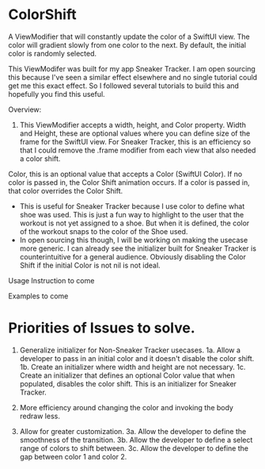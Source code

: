 # ColorShift

A ViewModifier that will constantly update the color of a SwiftUI view. The color will gradient slowly from one color to the next. By default, the initial color is randomly selected.

This ViewModifer was built for my app Sneaker Tracker. I am open sourcing this because I've seen a similar effect elsewhere and no single tutorial could get me this exact effect. So I followed several tutorials to build this and hopefully you find this useful. 

Overview:
1. This ViewModifier accepts a width, height, and Color property. 
Width and Height, these are optional values where you can define size of the frame for the SwiftUI view. For Sneaker Tracker, this is an efficiency so that I could remove the .frame modifier from each view that also needed a color shift. 

Color, this is an optional value that accepts a Color (SwiftUI Color). If no color is passed in, the Color Shift animation occurs. If a color is passed in, that color overrides the Color Shift. 
- This is useful for Sneaker Tracker because I use color to define what shoe was used. This is just a fun way to highlight to the user that the workout is not yet assigned to a shoe. But when it is defined, the color of the workout snaps to the color of the Shoe used.   
- In open sourcing this though, I will be working on making the usecase more generic. I can already see the initializer built for Sneaker Tracker is counterintuitive for a general audience. Obviously disabling the Color Shift if the initial Color is not nil is not ideal.

Usage Instruction to come

Examples to come

# Priorities of Issues to solve.
1. Generalize initializer for Non-Sneaker Tracker usecases.
1a. Allow a developer to pass in an initial color and it doesn't disable the color shift.
1b. Create an initializer where width and height are not necessary. 
1c. Create an initializer that defines an optional Color value that when populated, disables the color shift. This is an initializer for Sneaker Tracker. 

2. More efficiency around changing the color and invoking the body redraw less. 

3. Allow for greater customization.
3a. Allow the developer to define the smoothness of the transition.
3b. Allow the developer to define a select range of colors to shift between. 
3c. Allow the developer to define the gap between color 1 and color 2.  
